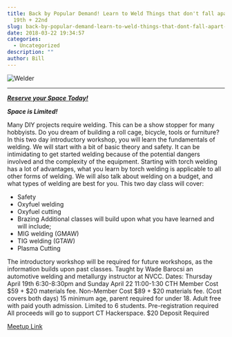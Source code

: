 ```yaml
---
title: Back by Popular Demand! Learn to Weld Things that don't fall apart! April
  19th + 22nd
slug: back-by-popular-demand-learn-to-weld-things-that-dont-fall-apart-april-19th-22nd
date: 2018-03-22 19:34:57
categories:
  - Uncategorized
description: ""
author: Bill
---
```



![Welder](/uploads/2018/03/welder-clipart-art-8-300x194.jpg)

<hr />

[**_Reserve your Space Today!_**](https://www.meetup.com/CT-Hackerspace/events/249010990/)

**_Space is Limited!_**

Many DIY projects require welding. This can be a show stopper for many hobbyists. Do you dream of building a roll cage, bicycle, tools or furniture? In this two day introductory workshop, you will learn the fundamentals of welding. We will start with a bit of basic theory and safety. It can be intimidating to get started welding because of the potential dangers involved and the complexity of the equipment. Starting with torch welding has a lot of advantages, what you learn by torch welding is applicable to all other forms of welding. We will also talk about welding on a budget, and what types of welding are best for you. This two day class will cover:

- Safety
- Oxyfuel welding
- Oxyfuel cutting
- Brazing Additional classes will build upon what you have learned and will include;
- MIG welding (GMAW)
- TIG welding (GTAW)
- Plasma Cutting

The introductory workshop will be required for future workshops, as the information builds upon past classes. Taught by Wade Barocsi an automotive welding and metallurgy instructor at NVCC. Dates: Thursday April 19th 6:30-8:30pm and Sunday April 22 11:00-1:30 CTH Member Cost $59 + $20 materials fee. Non-Member Cost $89 + $20 materials fee. (Cost covers both days) 15 minimum age, parent required for under 18. Adult free with paid youth admission. Limited to 6 students. Pre-registration required All proceeds will go to support CT Hackerspace. $20 Deposit Required

[Meetup Link](https://www.meetup.com/CT-Hackerspace/events/249010990/)
